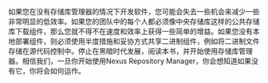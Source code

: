 
如果您在没有存储库管理器的情况下开发软件，您可能会失去一些机会来减少一些非常明显的低效率。如果您的团队中的每个人都必须像中央存储库这样的公共存储库下载组件，那么您就不得不在速度和效率上获得一些简单的增益。如果您没有本地部署组件，则必须使用半度措施和妥协方式共享二进制组件，例如将二进制文件存储在源代码控制中。停止在黑暗时代发展，阅读本书，并开始使用存储库管理器。相信我们，一旦你开始使用Nexus Repository Manager，你会想知道如果没有它，你将会如何运作。
